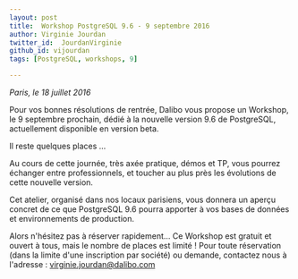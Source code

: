 ```yaml
---
layout: post
title:  Workshop PostgreSQL 9.6 - 9 septembre 2016
author: Virginie Jourdan
twitter_id:  JourdanVirginie   
github_id: vijourdan
tags: [PostgreSQL, workshops, 9]

---
```

*Paris, le 18 juillet 2016*

Pour vos bonnes résolutions de rentrée, Dalibo vous propose un Workshop, le 9 septembre prochain, dédié à la nouvelle version 9.6 de PostgreSQL, actuellement disponible en version beta.

Il reste quelques places ...


<!--MORE-->


Au cours de cette journée, très axée pratique, démos et TP, vous pourrez échanger entre professionnels, et toucher au plus près les évolutions de cette nouvelle version. 

Cet atelier, organisé dans nos locaux parisiens, vous donnera un aperçu concret de ce que PostgreSQL 9.6 pourra apporter à vos bases de données et environnements de production.

Alors n'hésitez pas à réserver rapidement… Ce Workshop est gratuit et ouvert à tous, mais le nombre de places est limité !
Pour toute réservation (dans la limite d'une inscription par société) ou demande, contactez nous à l'adresse : [virginie.jourdan@dalibo.com](mailto:virginie.jourdan@dalibo.com)
